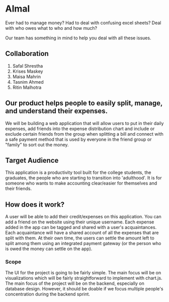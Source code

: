 # Almal

Ever had to manage money? Had to deal with confusing excel sheets? Deal with who owes what to who and how much?

Our team has something in mind to help you deal with all these issues.

## Collaboration
1. Safal Shrestha
2. Krises Maskey
3. Maisa Mahrin
4. Tasnim Ahmed
5. Ritin Malhotra

## Our product helps people to easily split, manage, and understand their expenses.

We will be building a web application that will allow users to put in their daily expenses, add friends into the expense distribution chart and include or exclude certain friends from the group when splitting a bill and connect with a safe payment method that is used by everyone in the friend group or "family" to sort out the money.

## Target Audience

This application is a productivity tool built for the college students, the graduates, the people who are starting to transition into 'adulthood'. It is for someone who wants to make accounting clear/easier for themselves and their friends.

## How does it work?

A user will be able to add their credit/expenses on this application. You can add a friend on the website using their unique username. Each expense added in the app can be tagged and shared with a user's acquaintances. Each acquaintance will have a shared account of all the expenses that are split with them. At their own time, the users can settle the amount left to split among them using an integrated payment gateway (or the person who is owed the money can settle on the app).

### Scope

The UI for the project is going to be fairly simple. The main focus will be on visualizations which will be fairly straightforward to implement with chart.js. The main focus of the project will be on the backend, especially on database design. However, it should be doable if we focus multiple people's concentration during the backend sprint.